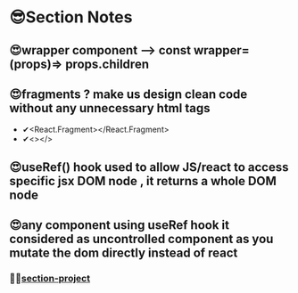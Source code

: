 # 😎Section Notes

## 😍wrapper component --> const wrapper=(props)=> props.children

## 😍fragments ? make us design clean code without any unnecessary html tags

- ✔<React.Fragment></React.Fragment>
- ✔<></>

## 😍useRef() hook used to allow JS/react to access specific jsx DOM node , it returns a whole DOM node

## 😍any component using useRef hook it considered as uncontrolled component as you mutate the dom directly instead of react

### 🐳🐳[section-project](https://react-course-section9.netlify.app)
